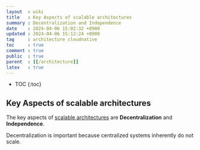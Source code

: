 ```yaml
---
layout  : wiki
title   : Key Aspects of scalable architectures
summary : Decentralization and Independence
date    : 2024-04-06 15:02:32 +0900
updated : 2024-04-06 15:12:24 +0900
tag     : architecture cloudnative
toc     : true
comment : true
public  : true
parent  : [[/architecture]]
latex   : true
---
```

* TOC
{:toc}

## Key Aspects of scalable architectures

The key aspects of [scalable architectures](https://www.1024cores.net/home/scalable-architecture/introduction) are __Decentralization__ and __Independence__.

Decentralization is important because centralized systems inherently do not scale.


